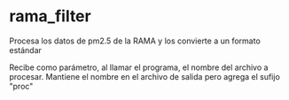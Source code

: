 # rama_filter
Procesa los datos de pm2.5 de la RAMA y los convierte a un formato estándar

Recibe como parámetro, al llamar el programa, el nombre del archivo a procesar.
Mantiene el nombre en el archivo de salida pero agrega el sufijo "proc"
